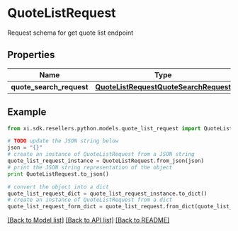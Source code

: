 # QuoteListRequest

Request schema for get quote list endpoint

## Properties

Name | Type | Description | Notes
------------ | ------------- | ------------- | -------------
**quote_search_request** | [**QuoteListRequestQuoteSearchRequest**](QuoteListRequestQuoteSearchRequest.md) |  | [optional] 

## Example

```python
from xi.sdk.resellers.python.models.quote_list_request import QuoteListRequest

# TODO update the JSON string below
json = "{}"
# create an instance of QuoteListRequest from a JSON string
quote_list_request_instance = QuoteListRequest.from_json(json)
# print the JSON string representation of the object
print QuoteListRequest.to_json()

# convert the object into a dict
quote_list_request_dict = quote_list_request_instance.to_dict()
# create an instance of QuoteListRequest from a dict
quote_list_request_form_dict = quote_list_request.from_dict(quote_list_request_dict)
```
[[Back to Model list]](../README.md#documentation-for-models) [[Back to API list]](../README.md#documentation-for-api-endpoints) [[Back to README]](../README.md)



